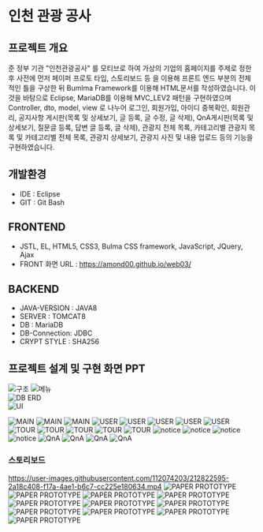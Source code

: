 # 인천 관광 공사

## 프로젝트 개요
준 정부 기관 "인천관광공사" 를 모티브로 하여 가상의 기업의 홈페이지를 주제로 정한 후 사전에 먼저 페이퍼 프로토 타입, 스토리보드 등 을 이용해 프론트 엔드 부분의 전체적인 틀을 구상한 뒤 Bumlma Framework를 이용해 HTML문서를 작성하였습니다. 이것을 바탕으로 Eclipse, MariaDB를 이용해 MVC_LEV2 패턴을 구현하였으며 Controller, dto, model, view 로 나누어 로그인, 회원가입, 아이디 중복확인, 회원관리, 공지사항 게시판(목록 및 상세보기, 글 등록, 글 수정, 글 삭제), QnA게시판(목록 및 상세보기, 질문글 등록, 답변 글 등록, 글 삭제), 관광지 전체 목록, 카테고리별 관광지 목록 및 카테고리별 전체 목록, 관광지 상세보기, 관광지 사진 및 내용 업로드 등의 기능을 구현하였습니다.

## 개발환경
* IDE : Eclipse
* GIT : Git Bash

## FRONTEND
* JSTL, EL, HTML5, CSS3, Bulma CSS framework, JavaScript, JQuery, Ajax
* FRONT 화면 URL : https://amond00.github.io/web03/

## BACKEND
* JAVA-VERSION : JAVA8
* SERVER : TOMCAT8
* DB : MariaDB
* DB-Connection: JDBC
* CRYPT STYLE : SHA256

## 프로젝트 설계 및 구현 화면 PPT
![구조](./readmeimg/mvc2p.PNG "구조 소개")
![메뉴](./readmeimg/slide/slide1.PNG "메뉴 구조도")  
![DB ERD](./readmeimg/database.PNG "데이터 베이스 ERD")  
![UI](./readmeimg/slide/slide2.PNG "UI 프로세스")

![MAIN](./readmeimg/imp/main1.PNG "메인 페이지1")
![MAIN](./readmeimg/imp/main2.PNG "메인 페이지2")
![MAIN](./readmeimg/imp/main3.PNG "메인 페이지3")
![USER](./readmeimg/imp/join1.PNG "회원가입 약관")
![USER](./readmeimg/imp/join1_2.PNG "회원가입 약관")
![USER](./readmeimg/imp/join2.PNG "회원가입")
![USER](./readmeimg/imp/login.PNG "로그인")
![USER](./readmeimg/imp/memberList.PNG "회원관리")
![TOUR](./readmeimg/imp/tourList.PNG "관광지 목록")
![TOUR](./readmeimg/imp/tourDetail.PNG "관광지 상세보기")
![TOUR](./readmeimg/imp/tourDetail2.PNG "관광지 상세보기2")
![TOUR](./readmeimg/imp/tourAllList.PNG "관광지 전체 목록")
![TOUR](./readmeimg/imp/tourInsert.PNG "관광지 등록")
![notice](./readmeimg/imp/noticeList.PNG "공지사항 목록")
![notice](./readmeimg/imp/noticeDetail.PNG "공지사항 상세보기")
![notice](./readmeimg/imp/noticeInsert.PNG "공지사항 등록")
![notice](./readmeimg/imp/noticeList.PNG "공지사항 상세보기")
![QnA](./readmeimg/imp/qnaList.PNG "QnA 목록")
![QnA](./readmeimg/imp/qnaDetail.PNG "QnA 상세보기")
![QnA](./readmeimg/imp/qnaInsertQ.PNG "QnA 질문 글 등록")
![QnA](./readmeimg/imp/qnaInsertA.PNG "QnA 답변 글 등록")
### 스토리보드
https://user-images.githubusercontent.com/112074203/212822595-2a18c408-f17a-4ae1-b6c7-cc225e180634.mp4
![PAPER PROTOTYPE](./readmeimg/slide/slide3.PNG )
![PAPER PROTOTYPE](./readmeimg/slide/slide4.PNG )
![PAPER PROTOTYPE](./readmeimg/slide/slide5.PNG )
![PAPER PROTOTYPE](./readmeimg/slide/slide6.PNG )
![PAPER PROTOTYPE](./readmeimg/slide/slide7.PNG )
![PAPER PROTOTYPE](./readmeimg/slide/slide8.PNG )
![PAPER PROTOTYPE](./readmeimg/slide/slide9.PNG )
![PAPER PROTOTYPE](./readmeimg/slide/slide10.PNG )
![PAPER PROTOTYPE](./readmeimg/slide/slide11.PNG )
![PAPER PROTOTYPE](./readmeimg/slide/slide12.PNG )
![PAPER PROTOTYPE](./readmeimg/slide/slide13.PNG )


